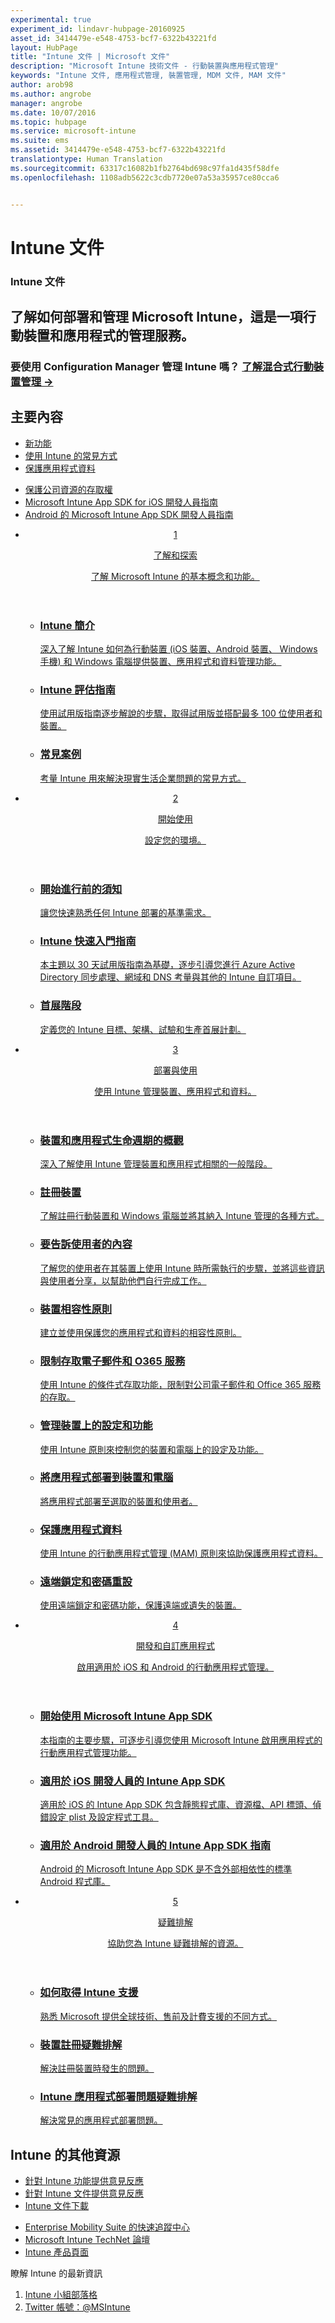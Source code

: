 ```yaml
---
experimental: true
experiment_id: lindavr-hubpage-20160925
asset_id: 3414479e-e548-4753-bcf7-6322b43221fd
layout: HubPage
title: "Intune 文件 | Microsoft 文件"
description: "Microsoft Intune 技術文件 - 行動裝置與應用程式管理"
keywords: "Intune 文件, 應用程式管理, 裝置管理, MDM 文件, MAM 文件"
author: arob98
ms.author: angrobe
manager: angrobe
ms.date: 10/07/2016
ms.topic: hubpage
ms.service: microsoft-intune
ms.suite: ems
ms.assetid: 3414479e-e548-4753-bcf7-6322b43221fd
translationtype: Human Translation
ms.sourcegitcommit: 63317c16082b1fb2764bd698c97fa1d435f58dfe
ms.openlocfilehash: 1108adb5622c3cdb7720e07a53a35957ce80cca6


---
```

# Intune 文件
<article id="main">
    <section id="hero-content">
      <h1>Intune 文件</h1>
      <h2>了解如何部署和管理 Microsoft Intune，這是一項行動裝置和應用程式的管理服務。</h2>
      <h3>要使用 Configuration Manager 管理 Intune 嗎？ <a href="https://docs.microsoft.com/en-us/sccm/mdm/understand/hybrid-mobile-device-management" target="_blank">了解混合式行動裝置管理 &rarr;</a></h3>
    </section>
    <section id="featured" class="container">
      <h2 class="section-heading"><span class="icon icon-warning"></span> 主要內容</h2>
      <div class="features row">
        <ul class="column column-half">
          <li><a href="/intune/whats-new/whats-new-in-microsoft-intune">新功能</a></li>
          <li><a href="/intune/understand-explore/common-ways-to-use-intune">使用 Intune 的常見方式</a></li>
          <li><a href="/intune/deploy-use/protect-app-data-using-mobile-app-management-policies-with-microsoft-intune">保護應用程式資料</a></li>
        </ul>
        <ul class="column column-half">
          <li><a href="/intune/deploy-use/restrict-access-based-on-device-network-app-risk">保護公司資源的存取權</a></li>
          <li><a href="/intune/develop/intune-app-sdk-ios">Microsoft Intune App SDK for iOS 開發人員指南</a></li>
          <li><a href="/intune/develop/intune-app-sdk-android">Android 的 Microsoft Intune App SDK 開發人員指南</a></li>
        </ul>
      </div>
    </section>
    <div id="journeys">
      <section class="container">
        <!-- <h2 class="section-heading"><span class="icon icon-inheritance"></span> Stages</h2> -->
        <ul class="journeys-list">
          <li class="journey-step">
            <header class="journey-step-header row">
              <a href="/intune/understand-explore/introduction-to-microsoft-intune">
                <div class="title column-third">
                  <span class="step-number">1</span>
                  <p>了解和探索</p>
                </div>
                <p class="description column-two-thirds">了解 Microsoft Intune 的基本概念和功能。
                </p>
              </a>
            </header>
            <section class="journey-step-elements content">
              <ul class="row">
                <li class="column-third">
                  <a href="/intune/understand-explore/introduction-to-microsoft-intune">
                    <h3>Intune 簡介</h3>
                    <p>深入了解 Intune 如何為行動裝置 (iOS 裝置、Android 裝置、 Windows 手機) 和 Windows 電腦提供裝置、應用程式和資料管理功能。</p>
                  </a>
                </li>
                <li class="column-third">
                  <a href="/intune/understand-explore/get-started-with-a-30-day-trial-of-microsoft-intune">
                    <h3>Intune 評估指南</h3>
                    <p>使用試用版指南逐步解說的步驟，取得試用版並搭配最多 100 位使用者和裝置。</p>
                  </a>
                </li>
                <li class="column-third">
                  <a href="/intune/understand-explore/common-ways-to-use-intune">
                    <h3>常見案例</h3>
                    <p>考量 Intune 用來解決現實生活企業問題的常見方式。</p>
                  </a>
                </li>
              </ul>
            </section>
          </li>
          <li class="journey-step">
            <header class="journey-step-header row">
              <a href="/intune/get-started/what-to-know-before-you-start-microsoft-intune">
                <div class="title column-third">
                  <span class="step-number">2</span>
                  <p>開始使用</p>
                </div>
                <p class="description column-two-thirds">設定您的環境。
                </p>
              </a>
            </header>
            <section class="journey-step-elements content">
              <ul class="row">
                <li class="column-third">
                  <a href="/intune/get-started/what-to-know-before-you-start-microsoft-intune">
                    <h3>開始進行前的須知</h3>
                    <p>讓您快速熟悉任何 Intune 部署的基準需求。</p>
                  </a>
                </li>
                <li class="column-third">
                  <a href="/intune/get-started/start-with-a-paid-subscription-to-microsoft-intune">
                    <h3>Intune 快速入門指南</h3>
                    <p>本主題以 30 天試用版指南為基礎，逐步引導您進行 Azure Active Directory 同步處理、網域和 DNS 考量與其他的 Intune 自訂項目。</p>
                  </a>
                </li>
                <li class="column-third">
                  <a href="/intune/get-started/rollout-phases-for-microsoft-intune-deployment">
                    <h3>首展階段</h3>
                    <p>定義您的 Intune 目標、架構、試驗和生產首展計劃。</p>
                  </a>
                </li>
              </ul>
            </section>
          </li>
          <li class="journey-step">
            <header class="journey-step-header row">
              <a href="/intune/deploy-use/overview-of-device-and-app-lifecycles-in-microsoft-intune">
                <div class="title column-third">
                  <span class="step-number">3</span>
                  <p>部署與使用</p>
                </div>
                <p class="description column-two-thirds">使用 Intune 管理裝置、應用程式和資料。
                </p>
              </a>
            </header>
            <section class="journey-step-elements content">
              <ul class="row">
                <li class="column-third">
                  <a href="/intune/deploy-use/overview-of-device-and-app-lifecycles-in-microsoft-intune">
                    <h3>裝置和應用程式生命週期的概觀</h3>
                    <p>深入了解使用 Intune 管理裝置和應用程式相關的一般階段。</p>
                  </a>
                </li>
                <li class="column-third">
                  <a href="/intune/deploy-use/enroll-devices-in-microsoft-intune">
                    <h3>註冊裝置</h3>
                    <p>了解註冊行動裝置和 Windows 電腦並將其納入 Intune 管理的各種方式。</p>
                  </a>
                </li>
                <li class="column-third">
                  <a href="/intune/deploy-use/what-to-tell-your-end-users-about-using-microsoft-intune">
                    <h3>要告訴使用者的內容</h3>
                    <p>了解您的使用者在其裝置上使用 Intune 時所需執行的步驟，並將這些資訊與使用者分享，以幫助他們自行完成工作。</p>
                  </a>
                </li>
              </ul>
          <ul class="row">
                <li class="column-third">
                  <a href="/intune/deploy-use/introduction-to-device-compliance-policies-in-microsoft-intune">
                    <h3>裝置相容性原則</h3>
                    <p>建立並使用保護您的應用程式和資料的相容性原則。</p>
                  </a>
                </li>
                <li class="column-third">
                  <a href="/intune/deploy-use/restrict-access-to-email-and-o365-services-with-microsoft-intune">
                    <h3>限制存取電子郵件和 O365 服務</h3>
                    <p>使用 Intune 的條件式存取功能，限制對公司電子郵件和 Office 365 服務的存取。</p>
                  </a>
                </li>
                <li class="column-third">
                  <a href="/intune/deploy-use/manage-settings-and-features-on-your-devices-with-microsoft-intune-policies">
                    <h3>管理裝置上的設定和功能</h3>
                    <p>使用 Intune 原則來控制您的裝置和電腦上的設定及功能。</p>
                  </a>
                </li>
              </ul>
                <ul class="row">
                <li class="column-third">
                  <a href="/intune/deploy-use/deploy-apps-in-microsoft-intune">
                    <h3>將應用程式部署到裝置和電腦</h3>
                    <p>將應用程式部署至選取的裝置和使用者。</p>
                  </a>
                </li>
                <li class="column-third">
                  <a href="/intune/deploy-use/protect-app-data-using-mobile-app-management-policies-with-microsoft-intune">
                    <h3>保護應用程式資料</h3>
                    <p>使用 Intune 的行動應用程式管理 (MAM) 原則來協助保護應用程式資料。</p>
                  </a>
                </li>
                <li class="column-third">
                  <a href="/intune/deploy-use/use-remote-lock-and-passcode-reset-in-microsoft-intune">
                    <h3>遠端鎖定和密碼重設</h3>
                    <p>使用遠端鎖定和密碼功能，保護遠端或遺失的裝置。</p>
                  </a>
                </li>
              </ul>
        </section>
          </li>
          <li class="journey-step">
            <header class="journey-step-header row">
              <a href="/intune/develop/intune-app-sdk">
                <div class="title column-third">
                  <span class="step-number">4</span>
                  <p>開發和自訂應用程式</p>
                </div>
                <p class="description column-two-thirds">啟用適用於 iOS 和 Android 的行動應用程式管理。</p>
              </a>
            </header>
            <section class="journey-step-elements content">
              <ul class="row">
                <li class="column-third">
                  <a href="/intune/develop/intune-app-sdk-get-started">
                    <h3>開始使用 Microsoft Intune App SDK</h3>
                    <p>本指南的主要步驟，可逐步引導您使用 Microsoft Intune 啟用應用程式的行動應用程式管理功能。</p>
                  </a>
                </li>
                <li class="column-third">
                  <a href="/intune/develop/intune-app-sdk-ios">
                    <h3>適用於 iOS 開發人員的 Intune App SDK</h3>
                    <p>適用於 iOS 的 Intune App SDK 包含靜態程式庫、資源檔、API 標頭、偵錯設定 plist 及設定程式工具。</p>
                  </a>
                </li>
                <li class="column-third">
                  <a href="/intune/develop/intune-app-sdk-android">
                    <h3>適用於 Android 開發人員的 Intune App SDK 指南</h3>
                    <p>Android 的 Microsoft Intune App SDK 是不含外部相依性的標準  Android 程式庫。</p>
                  </a>
                </li>
              </ul>
            </section>
            </li>
      <li class="journey-step">
            <header class="journey-step-header row">
              <a href="/intune/troubleshoot/how-to-get-support-for-microsoft-intune">
                <div class="title column-third">
                  <span class="step-number">5</span>
                  <p>疑難排解</p>
                </div>
                <p class="description column-two-thirds">協助您為 Intune 疑難排解的資源。</p>
              </a>
            </header>
            <section class="journey-step-elements content">
              <ul class="row">
                <li class="column-third">
                  <a href="/intune/troubleshoot/how-to-get-support-for-microsoft-intune">
                    <h3>如何取得 Intune 支援</h3>
                    <p>熟悉 Microsoft 提供全球技術、售前及計費支援的不同方式。</p>
                  </a>
                </li>
                <li class="column-third">
                  <a href="/intune/troubleshoot/troubleshoot-device-enrollment-in-intune">
                    <h3>裝置註冊疑難排解</h3>
                    <p>解決註冊裝置時發生的問題。</p>
                  </a>
                </li>
                <li class="column-third">
                  <a href="/intune/troubleshoot/troubleshoot-app-deployment-problems-in-microsoft-intune">
                    <h3>Intune 應用程式部署問題疑難排解</h3>
                    <p>解決常見的應用程式部署問題。</p>
                  </a>
                </li>
              </ul>
            </section>
          </li>
        </ul>
      </section>
    </div>
    <div class="section-border">
      <section class="resources container">
      <h2 class="section-heading"><span class="icon icon-note"></span>Intune 的其他資源</h2>
      <div class="resource-list row">
          <ul class="column-half">
          <li><a href="https://microsoftintune.uservoice.com/" target="_blank">針對 Intune 功能提供意見反應</a></li>
          <li><a href="https://microsoftintune.uservoice.com/forums/297408-issues/category/113871-documentation" target="_blank">針對 Intune 文件提供意見反應</a></li>
          <li><a href="https://gallery.technet.microsoft.com/site/search?f%5B0%5D.Type=User&f%5B0%5D.Value=ECM%20Docs%20Team%20-%20MSFT" target="_blank">Intune 文件下載</a></li>
          </ul>
          <ul class="column-half">
          <li><a href="/enterprise-mobility/solutions/fasttrack-center-benefit-for-enterprise-mobility-suite-ems" target="_blank">Enterprise Mobility Suite 的快速追蹤中心</a></li>
          <li><a href="https://social.technet.microsoft.com/Forums/en-US/home?category=microsoftintune&filter=alltypes&sort=lastpostdesc" target="_blank">Microsoft Intune TechNet 論壇</a></li>
          <li><a href="https://www.microsoft.com/en-us/server-cloud/products/microsoft-intune/default.aspx" target="_blank">Intune 產品頁面</a></li>
          </ul>
      </div>
      </section>
    </div>
    <aside class="alert alert-social">
      <p>瞭解 Intune 的最新資訊</p>
      <ol class="action-list">
        <li><a href="https://blogs.technet.com/b/microsoftintune/" target="_blank" class="button-bordered button-translucent">Intune 小組部落格</a></li>
        <li><a href="https://twitter.com/msintune/" target="_blank" class="button-bordered button-translucent">Twitter 帳號：@MSIntune</a></li>
      </ol>
    </aside>
</article>



<!--HONumber=Oct16_HO2-->


